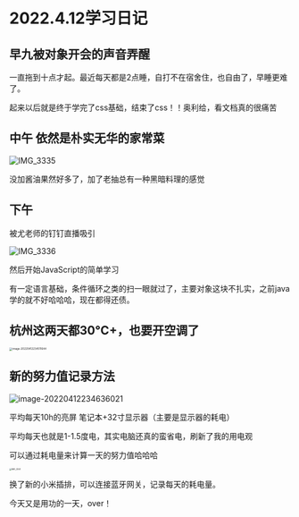 # 2022.4.12学习日记

## 早九被对象开会的声音弄醒

一直拖到十点才起。最近每天都是2点睡，自打不在宿舍住，也自由了，早睡更难了。

起来以后就是终于学完了css基础，结束了css！！奥利给，看文档真的很痛苦

## 中午 依然是朴实无华的家常菜

![IMG_3335](https://ypyun-cdn.u1n1.com/img/picgoIMG_3335.JPG)

没加酱油果然好多了，加了老抽总有一种黑暗料理的感觉

## 下午 

被尤老师的钉钉直播吸引

![IMG_3336](https://ypyun-cdn.u1n1.com/img/picgoIMG_3336.JPG)

然后开始JavaScript的简单学习

有一定语言基础，条件循环之类的扫一眼就过了，主要对象这块不扎实，之前java学的就不好哈哈哈，现在都得还债。

## 杭州这两天都30°C+，也要开空调了

<img src="https://ypyun-cdn.u1n1.com/img/picgoimage-20220412234511644.png" alt="image-20220412234511644" style="zoom:33%;" />

## 新的努力值记录方法

![image-20220412234636021](https://ypyun-cdn.u1n1.com/img/picgopicgoimage-20220412234636021.png)

平均每天10h的亮屏 笔记本+32寸显示器（主要是显示器的耗电）

平均每天也就是1-1.5度电，其实电脑还真的蛮省电，刷新了我的用电观

可以通过耗电量来计算一天的努力值哈哈哈

<img src="https://ypyun-cdn.u1n1.com/img/picgoIMG_3341.PNG" alt="IMG_3341" style="zoom: 25%;" />

换了新的小米插排，可以连接蓝牙网关，记录每天的耗电量。

今天又是用功的一天，over！
